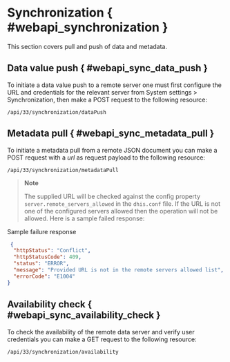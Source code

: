# Synchronization { #webapi_synchronization }

This section covers pull and push of data and metadata.

## Data value push { #webapi_sync_data_push }

To initiate a data value push to a remote server one must first configure the
URL and credentials for the relevant server from System settings >
Synchronization, then make a POST request to the following resource:

    /api/33/synchronization/dataPush

## Metadata pull { #webapi_sync_metadata_pull }

To initiate a metadata pull from a remote JSON document you can make a
POST request with a *url* as request payload to the following resource:

    /api/33/synchronization/metadataPull

> **Note**
>
> The supplied URL will be checked against the config property `server.remote_servers_allowed` in the `dhis.conf` file.
> If the URL is not one of the configured servers allowed then the operation will not be allowed. Here is a sample failed
> response:
>
Sample failure response

```json
 {
  "httpStatus": "Conflict",
  "httpStatusCode": 409,
  "status": "ERROR",
  "message": "Provided URL is not in the remote servers allowed list",
  "errorCode": "E1004"
}
```

## Availability check { #webapi_sync_availability_check }

To check the availability of the remote data server and verify user
credentials you can make a GET request to the following resource:

    /api/33/synchronization/availability
